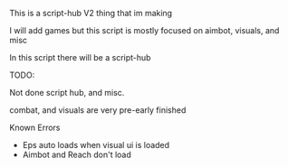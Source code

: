 This is a script-hub V2 thing that im making 

I will add games but this script is mostly focused on aimbot, visuals, and misc

In this script there will be a script-hub

TODO:

Not done script hub, and misc. 

combat, and visuals are very pre-early finished 

Known Errors
- Eps auto loads when visual ui is loaded
- Aimbot and Reach don't load
